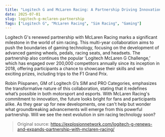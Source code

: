 ```yaml
---
title: "Logitech G and McLaren Racing: A Partnership Driving Innovation in Sim Racing"
date: 2025-07-01
slug: logitech-g-mclaren-partnership
Tags: ["Logitech G", "McLaren Racing", "Sim Racing", "Gaming"]
---
```

Logitech G's renewed partnership with McLaren Racing marks a significant milestone in the world of sim racing. This multi-year collaboration aims to push the boundaries of gaming technology, focusing on the development of advanced gaming wheels, pedals, racing seats, and headsets. The partnership also continues the popular ‘Logitech McLaren G Challenge,’ which has engaged over 200,000 competitors annually since its inception in 2018, offering participants a chance to showcase their skills and win exciting prizes, including trips to the F1 Grand Prix.

Robin Piispanen, GM of Logitech G’s SIM and PRO Categories, emphasizes the transformative nature of this collaboration, stating that it redefines what’s possible in both motorsport and esports. With McLaren Racing's commitment to innovation, the future looks bright for fans and participants alike. As they gear up for new developments, one can't help but wonder what groundbreaking advancements will emerge from this powerful partnership. Will we see the next evolution in sim racing technology soon?

> Original source: https://explosionnetwork.com/logitech-g-renews-and-expands-partnership-with-mclaren-racing/